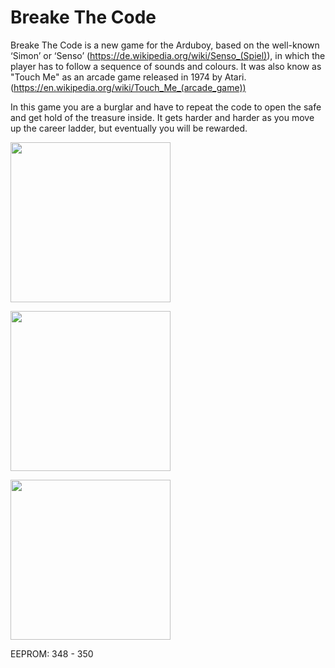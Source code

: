 # Breake The Code
Breake The Code is a new game for the Arduboy, based on the well-known ‘Simon’ or ‘Senso’ (https://de.wikipedia.org/wiki/Senso_(Spiel)), in which the player has to follow a sequence of sounds and colours.
It was also know as "Touch Me" as an arcade game released in 1974 by Atari. (https://en.wikipedia.org/wiki/Touch_Me_(arcade_game))

In this game you are a burglar and have to repeat the code to open the safe and get hold of the treasure inside.
It gets harder and harder as you move up the career ladder, but eventually you will be rewarded.
<p>
<img src="https://github.com/tscha70/BrakeTheCode/assets/16398620/1462f433-5bfb-4412-be22-9b9b6dbd8709" width=256>
</p>
<p>
<img src="https://github.com/tscha70/BreakeTheCode/assets/16398620/4c0b4aa0-eed6-4b11-91bf-1770775b5b81" width=256>
</p>
<p>
<img src="https://github.com/tscha70/BreakeTheCode/assets/16398620/02e1e2a2-cd26-418f-9394-35baf15d146c" width=256>
</p>



EEPROM: 348 - 350


